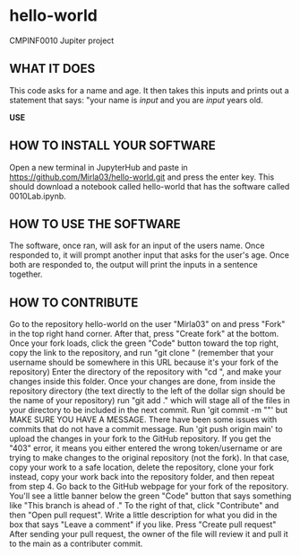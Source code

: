 # hello-world
CMPINF0010 Jupiter project


## WHAT IT DOES
This code asks for a name and age. It then takes this inputs and prints out a statement that says: "your name is *input* and you are *input* years old. 

__USE__
## HOW TO INSTALL YOUR SOFTWARE 
Open a new terminal in JupyterHub and paste in https://github.com/Mirla03/hello-world.git and press the enter key. 
This should download a notebook called hello-world that has the software called 0010Lab.ipynb. 

## HOW TO USE THE SOFTWARE
The software, once ran, will ask for an input of the users name. Once responded to, it will prompt another input that asks for the user's age. Once both are responded to, the output will print the inputs in a sentence together. 

## HOW TO CONTRIBUTE

Go to the repository hello-world on the user "Mirla03" on and press "Fork" in the top right hand corner. After that, press "Create fork" at the bottom.
Once your fork loads, click the green "Code" button toward the top right, copy the link to the repository, and run "git clone <paste repository link here>" (remember that your username should be somewhere in this URL because it's your fork of the repository)
Enter the directory of the repository with "cd <name of the repository>", and make your changes inside this folder.
Once your changes are done, from inside the repository directory (the text directly to the left of the dollar sign should be the name of your repository) run "git add ." which will stage all of the files in your directory to be included in the next commit.
Run 'git commit -m "<some message describing your changes>"' but MAKE SURE YOU HAVE A MESSAGE. There have been some issues with commits that do not have a commit message.
Run 'git push origin main' to upload the changes in your fork to the GitHub repository. If you get the "403" error, it means you either entered the wrong token/username or are trying to make changes to the original repository (not the fork). In that case, copy your work to a safe location, delete the repository, clone your fork instead, copy your work back into the repository folder, and then repeat from step 4.
Go back to the GitHub webpage for your fork of the repository. You'll see a little banner below the green "Code" button that says something like "This branch is <some number of commits> ahead of <the repository name>." To the right of that, click "Contribute" and then "Open pull request".
Write a little description for what you did in the box that says "Leave a comment" if you like.
Press "Create pull request"
After sending your pull request, the owner of the file will review it and pull it to the main as a contributer commit. 
